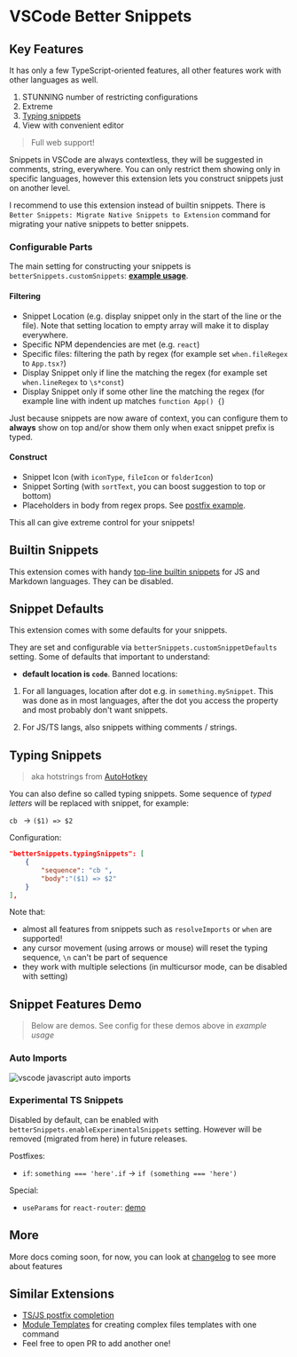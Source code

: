 # VSCode Better Snippets

## Key Features

It has only a few TypeScript-oriented features, all other features work with other languages as well.

1. STUNNING number of restricting configurations
2. Extreme
3. [Typing snippets](#typing-snippets)
4. View with convenient editor

> Full web support!

Snippets in VSCode are always contextless, they will be suggested in comments, string, everywhere. You can only restrict them showing only in specific languages, however this extension lets you construct snippets just on another level.

I recommend to use this extension instead of builtin snippets. There is `Better Snippets: Migrate Native Snippets to Extension` command for migrating your native snippets to better snippets.

### Configurable Parts

The main setting for constructing your snippets is `betterSnippets.customSnippets`: **[example usage](./test/snippets.jsonc)**.

#### Filtering

- Snippet Location (e.g. display snippet only in the start of the line or the file). Note that setting location to empty array will make it to display everywhere.
- Specific NPM dependencies are met (e.g. `react`)
- Specific files: filtering the path by regex (for example set `when.fileRegex` to `App.tsx?`)
- Display Snippet only if line the matching the regex (for example set `when.lineRegex` to `\s*const`)
- Display Snippet only if some other line the matching the regex (for example line with indent up matches `function App() {`)

Just because snippets are now aware of context, you can configure them to **always** show on top and/or show them only when exact snippet prefix is typed.

#### Construct

- Snippet Icon (with `iconType`, `fileIcon` or `folderIcon`)
- Snippet Sorting (with `sortText`, you can boost suggestion to top or bottom)
- Placeholders in body from regex props. See [postfix example](test/examples/postfixes.jsonc).

This all can give extreme control for your snippets!

## Builtin Snippets

This extension comes with handy [top-line builtin snippets](src/builtinSnippets.ts) for JS and Markdown languages. They can be disabled.

## Snippet Defaults

This extension comes with some defaults for your snippets.

They are set and configurable via `betterSnippets.customSnippetDefaults` setting.
Some of defaults that important to understand:

- **default location is `code`**. Banned locations:

1. For all languages, location after dot e.g. in `something.mySnippet`.
This was done as in most languages, after the dot you access the property and most probably don't want snippets.

1. For JS/TS langs, also snippets withing comments / strings.

## Typing Snippets

> aka hotstrings from [AutoHotkey](https://www.autohotkey.com/)

You can also define so called typing snippets. Some sequence of *typed letters* will be replaced with snippet, for example:

`cb ` -> `($1) => $2`

Configuration:

```json
"betterSnippets.typingSnippets": [
    {
        "sequence": "cb ",
        "body":"($1) => $2"
    }
],
```

Note that:

- almost all features from snippets such as `resolveImports` or `when` are supported!
- any cursor movement (using arrows or mouse) will reset the typing sequence, `\n` can't be part of sequence
- they work with multiple selections (in multicursor mode, can be disabled with setting)

## Snippet Features Demo

> Below are demos. See config for these demos above in *example usage*

### Auto Imports

![vscode javascript auto imports](https://user-images.githubusercontent.com/46503702/188254222-64fbf138-de7c-49a0-8237-cf62bf678c57.gif)

### Experimental TS Snippets

Disabled by default, can be enabled with `betterSnippets.enableExperimentalSnippets` setting.
However will be removed (migrated from here) in future releases.

Postfixes:

- `if`: `something === 'here'.if` -> `if (something === 'here')`

Special:

- `useParams` for `react-router`: [demo](https://twitter.com/i/status/1482817282145492993)

## More

More docs coming soon, for now, you can look at [changelog](https://github.com/zardoy/vscode-better-snippets/releases) to see more about features

## Similar Extensions

- [TS/JS postfix completion](https://marketplace.visualstudio.com/items?itemName=ipatalas.vscode-postfix-ts)
- [Module Templates](https://marketplace.visualstudio.com/items?itemName=asbjornh.vscode-module-templates) for creating complex files templates with one command
- Feel free to open PR to add another one!
